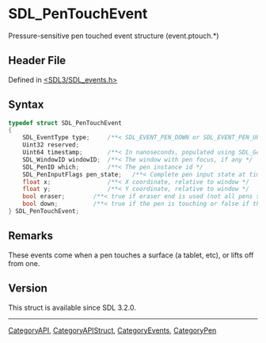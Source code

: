 # SDL_PenTouchEvent

Pressure-sensitive pen touched event structure (event.ptouch.*)

## Header File

Defined in [<SDL3/SDL_events.h>](https://github.com/libsdl-org/SDL/blob/main/include/SDL3/SDL_events.h)

## Syntax

```c
typedef struct SDL_PenTouchEvent
{
    SDL_EventType type;     /**< SDL_EVENT_PEN_DOWN or SDL_EVENT_PEN_UP */
    Uint32 reserved;
    Uint64 timestamp;       /**< In nanoseconds, populated using SDL_GetTicksNS() */
    SDL_WindowID windowID;  /**< The window with pen focus, if any */
    SDL_PenID which;        /**< The pen instance id */
    SDL_PenInputFlags pen_state;   /**< Complete pen input state at time of event */
    float x;                /**< X coordinate, relative to window */
    float y;                /**< Y coordinate, relative to window */
    bool eraser;        /**< true if eraser end is used (not all pens support this). */
    bool down;          /**< true if the pen is touching or false if the pen is lifted off */
} SDL_PenTouchEvent;
```

## Remarks

These events come when a pen touches a surface (a tablet, etc), or lifts
off from one.

## Version

This struct is available since SDL 3.2.0.





----
[CategoryAPI](CategoryAPI), [CategoryAPIStruct](CategoryAPIStruct), [CategoryEvents](CategoryEvents), [CategoryPen](CategoryPen)


